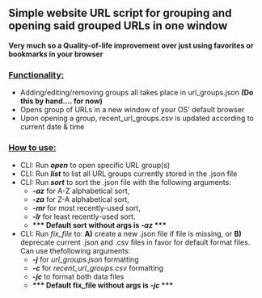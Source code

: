 ## Simple website URL script for grouping and opening said grouped URLs in one window
<b>Very much so a Quality-of-life improvement over just using favorites or bookmarks in your browser</b>
### <ins>Functionality:</ins>
 - Adding/editing/removing groups all takes place in url_groups.json <b>(Do this by hand.... for now)</b>
 - Opens group of URLs in a new window of your OS' default browser
 - Upon opening a group, recent_url_groups.csv is updated according to current date & time
### <ins>How to use:</ins>
 - CLI: Run <b><i>open</i></b> to open specific URL group(s)
 - CLI: Run <b><i>list</i></b> to list all URL groups currently stored in the .json file
 - CLI: Run <b><i>sort</i></b> to sort the .json file with the following arguments: 
     - <b><i>-az</i></b> for A-Z alphabetical sort,
     - <b><i>-za</i></b> for Z-A alphabetical sort,
     - <b><i>-mr</i></b> for most recently-used sort,
     - <b><i>-lr</i></b> for least recently-used sort. 
     - <b>*** Default sort without args is <i>-az</i> ***</b>
 - CLI: Run <i>fix_file</i> to: <b>A)</b> create a new .json file if file is missing, or <b>B)</b> deprecate current .json and .csv files in favor for default format files. Can use thefollowing arguments:
     - <b><i>-j</i></b> for <i>url_groups.json</i> formatting
     - <b><i>-c</i></b> for <i>recent_url_groups.csv</i> formatting
     - <b><i>-jc</i></b> to format both data files
     - <b>*** Default fix_file without args is <i>-jc</i> ***</b>

